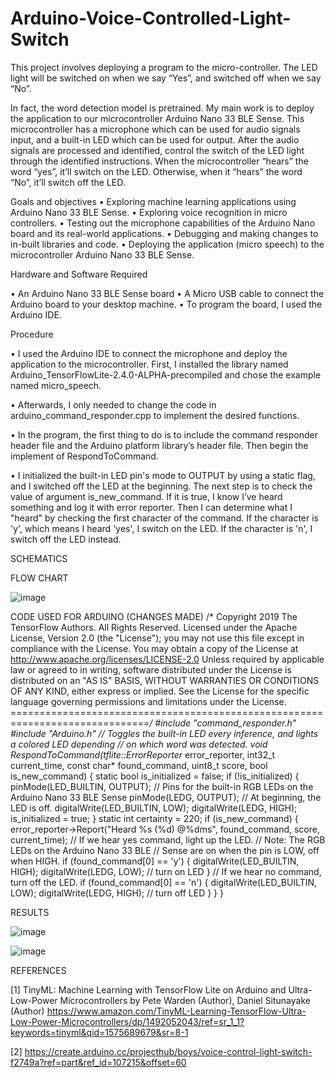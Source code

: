 # Arduino-Voice-Controlled-Light-Switch
This project involves deploying a program to the micro-controller. The LED light will be switched on when we say “Yes”, and switched off when we say “No”.

In fact, the word detection model is pretrained. My main work is to deploy the application to our microcontroller Arduino Nano 33 BLE Sense. This microcontroller has a microphone which can be used for audio signals input, and a built-in LED which can be used for output.
After the audio signals are processed and identified, control the switch of the LED light through the identified instructions. When the microcontroller “hears” the word “yes”, it’ll switch on the LED. Otherwise, when it “hears” the word “No”, it’ll switch off the LED.


Goals and objectives
•	Exploring machine learning applications using Arduino Nano 33 BLE Sense.
•	Exploring voice recognition in micro controllers.
•	Testing out the microphone capabilities of the Arduino Nano board and its real-world applications.
•	Debugging and making changes to in-built libraries and code.
•	Deploying the application (micro speech) to the microcontroller Arduino Nano 33 BLE Sense.



Hardware and Software Required

•	An Arduino Nano 33 BLE Sense board
•	A Micro USB cable to connect the Arduino board to your desktop machine.
•	To program the board, I used the  Arduino IDE. 

Procedure

•	I used the Arduino IDE to connect the microphone and deploy the application to the microcontroller. First, I installed the library named Arduino_TensorFlowLite-2.4.0-ALPHA-precompiled and chose the example named micro_speech. 

•	Afterwards, I only needed to change the code in arduino_command_responder.cpp to implement the desired functions.

•	In the program, the first thing to do is to include the command responder header file and the Arduino platform library’s header file. Then begin the implement of RespondToCommand.

•	I initialized the built-in LED pin's mode to OUTPUT by using a static flag, and I switched off the LED at the beginning. The next step is to check the value of argument is_new_command. If it is true, I know I’ve heard something and log it with error reporter. Then I can determine what I "heard" by checking the first character of the command. If the character is 'y', which means I heard 'yes', I switch on the LED. If the character is 'n', I switch off the LED instead.


SCHEMATICS

FLOW CHART


![image](https://user-images.githubusercontent.com/102630199/219323334-f1129914-0bff-47b0-9883-453624f55ad6.png)

CODE USED FOR ARDUINO (CHANGES MADE)
/* Copyright 2019 The TensorFlow Authors. All Rights Reserved.
Licensed under the Apache License, Version 2.0 (the "License");
you may not use this file except in compliance with the License.
You may obtain a copy of the License at
http://www.apache.org/licenses/LICENSE-2.0
Unless required by applicable law or agreed to in writing, software
distributed under the License is distributed on an "AS IS" BASIS,
WITHOUT WARRANTIES OR CONDITIONS OF ANY KIND, either express or implied.
See the License for the specific language governing permissions and
limitations under the License.
==============================================================================*/
#include "command_responder.h"
#include "Arduino.h"
// Toggles the built-in LED every inference, and lights a colored LED depending
// on which word was detected.
void RespondToCommand(tflite::ErrorReporter* error_reporter,
    int32_t current_time, const char* found_command,
    uint8_t score, bool is_new_command) {
    static bool is_initialized = false;
    if (!is_initialized) {
        pinMode(LED_BUILTIN, OUTPUT);
    // Pins for the built-in RGB LEDs on the Arduino Nano 33 BLE Sense
        pinMode(LEDG, OUTPUT);
    // At beginning, the LED is off.
        digitalWrite(LED_BUILTIN, LOW);
        digitalWrite(LEDG, HIGH);
        is_initialized = true;
    }
    static int certainty = 220;
    if (is_new_command) {
        error_reporter->Report("Heard %s (%d) @%dms", found_command, score,
            current_time);
    // If we hear yes command, light up the LED.
    // Note: The RGB LEDs on the Arduino Nano 33 BLE
    // Sense are on when the pin is LOW, off when HIGH.
    if (found_command[0] == 'y') {
        digitalWrite(LED_BUILTIN, HIGH);
        digitalWrite(LEDG, LOW); // turn on LED
    }
    // If we hear no command, turn off the LED.
    if (found_command[0] == 'n') {
        digitalWrite(LED_BUILTIN, LOW);
        digitalWrite(LEDG, HIGH); // turn off LED
        }
    }
}

RESULTS

![image](https://user-images.githubusercontent.com/102630199/219323437-08978c40-f1d2-4727-8b8b-84b376ba01fa.png)


![image](https://user-images.githubusercontent.com/102630199/219323494-ef3b90cc-fa60-48ad-9da7-4bd666c40bf8.png)

REFERENCES

[1] TinyML: Machine Learning with TensorFlow Lite on Arduino and Ultra-Low-Power Microcontrollers by Pete Warden (Author), Daniel Situnayake (Author)
https://www.amazon.com/TinyML-Learning-TensorFlow-Ultra-Low-Power-Microcontrollers/dp/1492052043/ref=sr_1_1?keywords=tinyml&qid=1575689679&sr=8-1

[2] https://create.arduino.cc/projecthub/boys/voice-control-light-switch-f2749a?ref=part&ref_id=107215&offset=60
